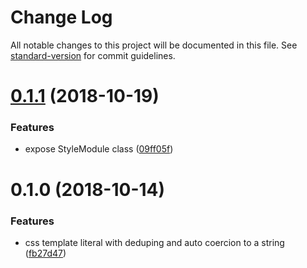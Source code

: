 # Change Log

All notable changes to this project will be documented in this file. See [standard-version](https://github.com/conventional-changelog/standard-version) for commit guidelines.

<a name="0.1.1"></a>
# [0.1.1](https://github.com/bashmish/lit-css/compare/v0.1.0...v0.1.1) (2018-10-19)


### Features

* expose StyleModule class ([09ff05f](https://github.com/bashmish/lit-css/commit/09ff05f))



<a name="0.1.0"></a>
# 0.1.0 (2018-10-14)


### Features

* css template literal with deduping and auto coercion to a string ([fb27d47](https://github.com/bashmish/lit-css/commit/fb27d47))
